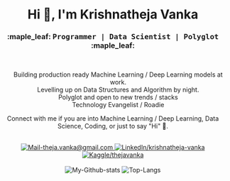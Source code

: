 <h1 align="center">Hi 👋, I'm Krishnatheja Vanka</h1>
<h3 align='center'>:maple_leaf:  <samp>Programmer | Data Scientist | Polyglot</samp>  :maple_leaf:</h3>

<br/>

<ul align='center' style="list-style-type:none;">
    <li>Building production ready Machine Learning / Deep Learning models at work.</li>
    <li>Levelling up on Data Structures and Algorithm by night.</li>
    <li>Polyglot and open to new trends / stacks</li>
    <li>Technology Evangelist / Roadie</li>
</ul>
<p align='center'>
    Connect with me if you are into Machine Learning / Deep Learning, Data Science, Coding, or just to say "Hi" 👋.
</p>

<br/>

<div align='center'>
    <a href="mailto:theja.vanka@gmail.com" target="_blank">
        <img src="https://img.shields.io/badge/Mail_Me-c14438?style=for-the-badge&logo=Gmail&logoColor=white" alt="Mail-theja.vanka@gmail.com">
    </a>
    <a href="https://www.linkedin.com/in/krishnatheja-vanka/" target="_blank">
        <img src="https://img.shields.io/badge/LinkedIn-%230077B5.svg?&style=for-the-badge&logo=linkedin&logoColor=white" alt="LinkedIn/krishnatheja-vanka">
    </a>
    <a href="https://kaggle.com/thejavanka/" target="_blank">
        <img src="https://img.shields.io/badge/Kaggle-20BEFF.svg?&style=for-the-badge&logo=kaggle&logoColor=white" alt="Kaggle/thejavanka">
    </a>
</div>

<br/>

<div align='center'>
    <img src='https://github-readme-stats.vercel.app/api?username=theja-vanka&show_icons=true&count_private=true&include_all_commits=true&custom_title=My%20Github%20stats&hide_border=true' alt='My-Github-stats'>
    <img src='https://github-readme-stats.vercel.app/api/top-langs/?username=anuraghazra&langs_count=3&hide_border=true' alt='Top-Langs'>
</div>
